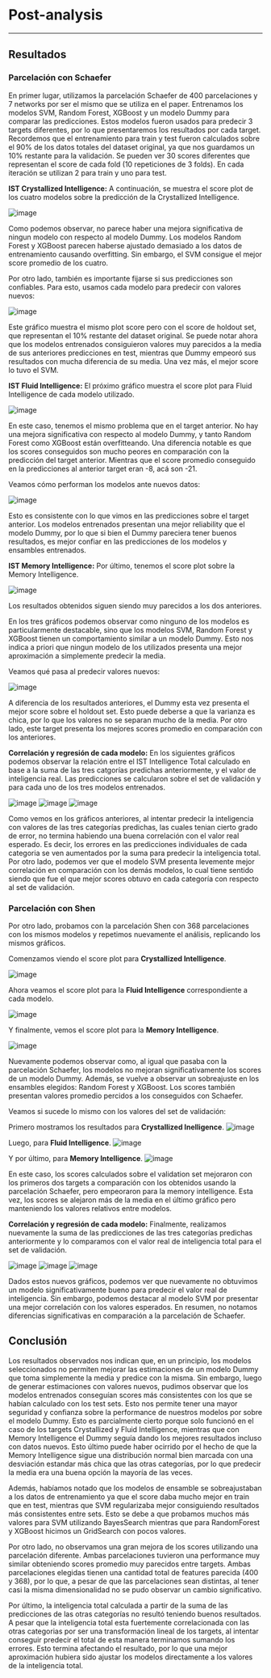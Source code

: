 # Post-analysis
--------------

## Resultados

### Parcelación con Schaefer
En primer lugar, utilizamos la parcelación Schaefer de 400 parcelaciones y 7 networks por ser el mismo que se utiliza en el paper. Entrenamos los modelos SVM, Random Forest, XGBoost y un modelo Dummy para comparar las predicciones. Estos modelos fueron usados para predecir 3 targets diferentes, por lo que presentaremos los resultados por cada target. Recordemos que el entrenamiento para train y test fueron calculados sobre el 90% de los datos totales del dataset original, ya que nos guardamos un 10% restante para la validación. Se pueden ver 30 scores diferentes que representan el score de cada fold (10 repeticiones de 3 folds). En cada iteración se utilizan 2 para train y uno para test.

**IST Crystallized Intelligence:**
A continuación, se muestra el score plot de los cuatro modelos sobre la predicción de la Crystallized Intelligence. 

![image](../src/img/Schaefer_IST_crystallized.png)

Como podemos observar, no parece haber una mejora significativa de ningun modelo con respecto al modelo Dummy. Los modelos Random Forest y XGBoost parecen haberse ajustado demasiado a los datos de entrenamiento causando overfitting. Sin embargo, el SVM consigue el mejor score promedio de los cuatro. 

Por otro lado, también es importante fijarse si sus predicciones son confiables. Para esto, usamos cada modelo para predecir con valores nuevos:

![image](../src/img/Schaefer_IST_Crystallised_holdout.png)

Este gráfico muestra el mismo plot score pero con el score de holdout set, que representan el 10% restante del dataset original. Se puede notar ahora que los modelos entrenados consiguieron valores muy parecidos a la media de sus anteriores predicciones en test, mientras que Dummy empeoró sus resultados con mucha diferencia de su media. Una vez más, el mejor score lo tuvo el SVM.


**IST Fluid Intelligence:**
El próximo gráfico muestra el score plot para Fluid Intelligence de cada modelo utilizado. 

![image](../src/img/Schaefer_IST_fluid.png)

En este caso, tenemos el mismo problema que en el target anterior. No hay una mejora significativa con respecto al modelo Dummy, y tanto Random Forest como XGBoost están overfitteando. Una diferencia notable es que los scores conseguidos son mucho peores en comparación con la predicción del target anterior. Mientras que el score promedio conseguido en la predicciones al anterior target eran -8, acá son -21. 

Veamos cómo performan los modelos ante nuevos datos:

![image](../src/img/Schaefer_IST_fluid_holdout.png)

Esto es consistente con lo que vimos en las predicciones sobre el target anterior. Los modelos entrenados presentan una mejor reliability que el modelo Dummy, por lo que si bien el Dummy pareciera tener buenos resultados, es mejor confiar en las predicciones de los modelos y ensambles entrenados. 

**IST Memory Intelligence:**
Por último, tenemos el score plot sobre la Memory Intelligence.

![image](../src/img/Schaefer_IST_memory.png)

Los resultados obtenidos siguen siendo muy parecidos a los dos anteriores. 

En los tres gráficos podemos observar como ninguno de los modelos es particularmente destacable, sino que los modelos SVM, Random Forest y XGBoost tienen un comportamiento similar a un modelo Dummy. Esto nos indica a priori que ningun modelo de los utilizados presenta una mejor aproximación a simplemente predecir la media. 

Veamos qué pasa al predecir valores nuevos:

![image](../src/img/Schaefer_IST_memory_holdout.png)

A diferencia de los resultados anteriores, el Dummy esta vez presenta el mejor score sobre el holdout set. Esto puede deberse a que la varianza es chica, por lo que los valores no se separan mucho de la media. Por otro lado, este target presenta los mejores scores promedio en comparación con los anteriores.


**Correlación y regresión de cada modelo:**
En los siguientes gráficos podemos observar la relación entre el IST Intelligence Total calculado en base a la suma de las tres catgorías predichas anteriormente, y el valor de inteligencia real. Las predicciones se calcularon sobre el set de validación y para cada uno de los tres modelos entrenados. 

![image](../src/svg/Schaefer/IST_total_vs_SVM_pred.svg)
![image](../src/svg/Schaefer/IST_total_vs_RF_pred.svg)
![image](../src/svg/Schaefer/IST_total_vs_XGBoost_pred.svg)

Como vemos en los gráficos anteriores, al intentar predecir la inteligencia con valores de las tres categorías predichas, las cuales tenian cierto grado de error, no termina habiendo una buena correlación con el valor real esperado. Es decir, los errores en las predicciones individuales de cada categoria se ven aumentados por la suma para predecir la inteligencia total. Por otro lado, podemos ver que el modelo SVM presenta levemente mejor correlación en comparación con los demás modelos, lo cual tiene sentido siendo que fue el que mejor scores obtuvo en cada categoría con respecto al set de validación.

### Parcelación con Shen
Por otro lado, probamos con la parcelación Shen con 368 parcelaciones con los mismos modelos y repetimos nuevamente el análisis, replicando los mismos gráficos.

Comenzamos viendo el score plot para **Crystallized Intelligence**.

![image](../src/img/Shen_IST_Crystallised.png)

Ahora veamos el score plot para la **Fluid Intelligence** correspondiente a cada modelo.

![image](../src/img/Shen_IST_fluid.png)

Y finalmente, vemos el score plot para la **Memory Intelligence**.

![image](../src/img/Shen_IST_memory.png)

Nuevamente podemos observar como, al igual que pasaba con la parcelación Schaefer, los modelos no mejoran significativamente los scores de un modelo Dummy. Además, se vuelve a observar un sobreajuste en los ensambles elegidos: Random Forest y XGBoost. Los scores también presentan valores promedio percidos a los conseguidos con Schaefer.

Veamos si sucede lo mismo con los valores del set de validación:

Primero mostramos los resultados para **Crystallized Inelligence**.
![image](../src/img/Shen_IST_Crystallised_holdout.png)

Luego, para **Fluid Intelligence**.
![image](../src/img/Shen_IST_fluid_holdout.png)

Y por último, para **Memory Intelligence**.
![image](../src/img/Shen_IST_memory_holdout.png)

En este caso, los scores calculados sobre el validation set mejoraron con los primeros dos targets a comparación con los obtenidos usando la parcelación Schaefer, pero empeoraron para la memory intelligence. Esta vez, los scores se alejaron más de la media en el último gráfico pero manteniendo los valores relativos entre modelos.


**Correlación y regresión de cada modelo:**
Finalmente, realizamos nuevamente la suma de las predicciones de las tres categorías predichas anteriormente y lo comparamos con el valor real de inteligencia total para el set de validación.

![image](../src/svg/Shen/IST_total_vs_SVM_pred.svg)
![image](../src/svg/Shen/IST_total_vs_RF_pred.svg)
![image](../src/svg/Shen/IST_total_vs_XGBoost_pred.svg)

Dados estos nuevos gráficos, podemos ver que nuevamente no obtuvimos un modelo significativamente bueno para predecir el valor real de inteligencia. Sin embargo, podemos destacar al modelo SVM por presentar una mejor correlación con los valores esperados. En resumen, no notamos diferencias significativas en comparación a la parcelación de Schaefer.


## Conclusión

Los resultados observados nos indican que, en un principio, los modelos seleccionados no permiten mejorar las estimaciones de un modelo Dummy que toma simplemente la media y predice con la misma. Sin embargo, luego de generar estimaciones con valores nuevos, pudimos observar que los modelos entrenados conseguían scores más consistentes con los que se habían calculado con los test sets. Esto nos permite tener una mayor seguridad y confianza sobre la performance de nuestros modelos por sobre el modelo Dummy. Esto es parcialmente cierto porque solo funcionó en el caso de los targets Crystallized y Fluid Intelligence, mientras que con Memory Intelligence el Dummy seguía dando los mejores resultados incluso con datos nuevos. Esto último puede haber ocirrido por el hecho de que la Memory Intelligence sigue una distribución normal bien marcada con una desviación estandar más chica que las otras categorías, por lo que predecir la media era una buena opción la mayoría de las veces. 

Además, habíamos notado que los modelos de ensamble se sobreajustaban a los datos de entrenamiento ya que el score daba mucho mejor en train que en test, mientras que SVM regularizaba mejor consiguiendo resultados más consistentes entre sets. Esto se debe a que probamos muchos más valores para SVM utilizando BayesSearch mientras que para RandomForest y XGBoost hicimos un GridSearch con pocos valores.

Por otro lado, no observamos una gran mejora de los scores utilizando una parcelación diferente. Ambas parcelaciones tuvieron una performance muy similar obteniendo scores promedio muy parecidos entre targets. Ambas parcelaciones elegidas tienen una cantidad total de features parecida (400 y 368), por lo que, a pesar de que las parcelaciones sean distintas, al tener casi la misma dimensionalidad no se pudo observar un cambio significativo.

Por último, la inteligencia total calculada a partir de la suma de las predicciones de las otras categorías no resultó teniendo buenos resultados. A pesar que la inteligencia total esta fuertemente correlacionada con las otras categorias por ser una transformación lineal de los targets, al intentar conseguir predecir el total de esta manera terminamos sumando los errores. Esto termina afectando el resultado, por lo que una mejor aproximación hubiera sido ajustar los modelos directamente a los valores de la inteligencia total.
